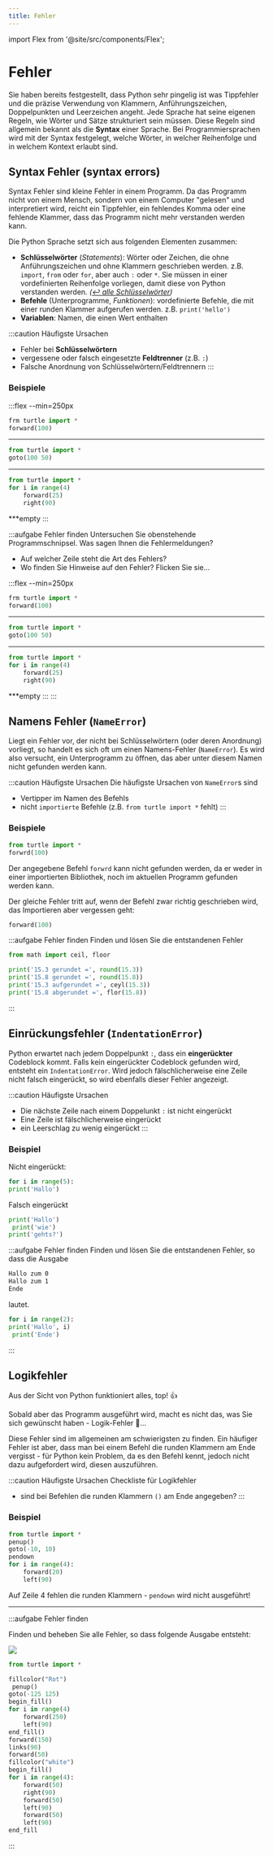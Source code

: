 ```yaml
---
title: Fehler
---
```


import Flex from '@site/src/components/Flex';

# Fehler

Sie haben bereits festgestellt, dass Python sehr pingelig ist was Tippfehler und die präzise Verwendung von Klammern, Anführungszeichen, Doppelpunkten und Leerzeichen angeht. Jede Sprache hat seine eigenen Regeln, wie Wörter und Sätze strukturiert sein müssen. Diese Regeln sind allgemein bekannt als die **Syntax** einer Sprache. Bei Programmiersprachen wird mit der Syntax festgelegt, welche Wörter, in welcher Reihenfolge und in welchem Kontext erlaubt sind.

## Syntax Fehler (syntax errors)

Syntax Fehler sind kleine Fehler in einem Programm. Da das Programm nicht von einem Mensch, sondern von einem Computer "gelesen" und interpretiert wird, reicht ein Tippfehler, ein fehlendes Komma oder eine fehlende Klammer, dass das Programm nicht mehr verstanden werden kann.

Die Python Sprache setzt sich aus folgenden Elementen zusammen:
- **Schlüsselwörter** (*Statements*): Wörter oder Zeichen, die ohne Anführungszeichen und ohne Klammern geschrieben werden. z.B. `import`, `from` oder `for`, aber auch `:` oder `*`. Sie müssen in einer vordefinierten Reihenfolge vorliegen, damit diese von Python verstanden werden. *([↩ alle Schlüsselwörter](../Python/01-keywords.md))*
- **Befehle** (Unterprogramme, *Funktionen*): vordefinierte Befehle, die mit einer runden Klammer aufgerufen werden. z.B. `print('hello')`
- **Variablen**: Namen, die einen Wert enthalten

:::caution Häufigste Ursachen
- Fehler bei **Schlüsselwörtern**
- vergessene oder falsch eingesetzte **Feldtrenner** (z.B. `:`)
- Falsche Anordnung von Schlüsselwörtern/Feldtrennern
:::

### Beispiele

:::flex --min=250px
```py live_py slim
frm turtle import *
forward(100)
```
***
```py live_py slim
from turtle import *
goto(100 50)
```
***
```py live_py slim
from turtle import *
for i in range(4)
    forward(25)
    right(90)
```
***empty
:::

:::aufgabe Fehler finden
Untersuchen Sie obenstehende Programmschnipsel. Was sagen Ihnen die Fehlermeldungen?

- Auf welcher Zeile steht die Art des Fehlers?
- Wo finden Sie Hinweise auf den Fehler? Flicken Sie sie...

:::flex --min=250px
```py live_py title=error1.py id=6cdb7162-bc67-4b3b-8879-93cef97a10a5
frm turtle import *
forward(100)
```
***
```py live_py title=error2.py id=d3d13806-be6e-4043-8375-8208989328fc
from turtle import *
goto(100 50)
```
***
```py live_py title=error3.py id=8f6d207b-397a-4c54-9812-f49956ccfef8
from turtle import *
for i in range(4)
    forward(25)
    right(90)
```
***empty
:::
:::

## Namens Fehler (`NameError`)

Liegt ein Fehler vor, der nicht bei Schlüsselwörtern (oder deren Anordnung) vorliegt, so handelt es sich oft um einen Namens-Fehler (`NameError`). Es wird also versucht, ein Unterprogramm zu öffnen, das aber unter diesem Namen nicht gefunden werden kann.

:::caution Häufigste Ursachen
Die häufigste Ursachen von `NameError`s sind
- Vertipper im Namen des Befehls
- nicht `importierte` Befehle (z.B. `from turtle import *` fehlt)
:::

### Beispiele
```py live_py slim
from turtle import *
forwrd(100)
```

Der angegebene Befehl `forwrd` kann nicht gefunden werden, da er weder in einer importierten Bibliothek, noch im aktuellen Programm gefunden werden kann.

Der gleiche Fehler tritt auf, wenn der Befehl zwar richtig geschrieben wird, das Importieren aber vergessen geht:

```py live_py slim
forward(100)
```

:::aufgabe Fehler finden
Finden und lösen Sie die entstandenen Fehler

```py live_py title=error.py id=2ec619fd-b01e-431c-84d2-227c5da79f6e
from math import ceil, floor

print('15.3 gerundet =', round(15.3))
print('15.8 gerundet =', round(15.8))
print('15.3 aufgerundet =', ceyl(15.3))
print('15.8 abgerundet =', flor(15.8))

```
:::


## Einrückungsfehler (`IndentationError`)

Python erwartet nach jedem Doppelpunkt `:`, dass ein **eingerückter** Codeblock kommt. Falls kein eingerückter Codeblock gefunden wird, entsteht ein `IndentationError`. Wird jedoch fälschlicherweise eine Zeile nicht falsch eingerückt, so wird ebenfalls dieser Fehler angezeigt.

:::caution Häufigste Ursachen
- Die nächste Zeile nach einem Doppelunkt `:` ist nicht eingerückt
- Eine Zeile ist fälschlicherweise eingerückt
- ein Leerschlag zu wenig eingerückt 
:::

### Beispiel

Nicht eingerückt:
```py live_py slim
for i in range(5):
print('Hallo')
```
Falsch eingerückt
```py live_py slim
print('Hallo')
 print('wie')
print('gehts?')
```

:::aufgabe Fehler finden
Finden und lösen Sie die entstandenen Fehler, so dass die Ausgabe
```sh
Hallo zum 0
Hallo zum 1
Ende
```
lautet.

```py live_py title=errors.py id=0538f258-5b10-4dec-be08-644e1f1df6a8
for i in range(2):
print('Hallo', i)
 print('Ende')
```
:::

## Logikfehler

Aus der Sicht von Python funktioniert alles, top! 👍

Sobald aber das Programm ausgeführt wird, macht es nicht das, was Sie sich gewünscht haben - Logik-Fehler 💩...

Diese Fehler sind im allgemeinen am schwierigsten zu finden. Ein häufiger Fehler ist aber, dass man bei einem Befehl die runden Klammern am Ende vergisst - für Python kein Problem, da es den Befehl kennt, jedoch nicht dazu aufgefordert wird, diesen auszuführen. 

:::caution Häufigste Ursachen
Checkliste für Logikfehler
- sind bei Befehlen die runden Klammern `()` am Ende angegeben?
:::

### Beispiel

```py live_py slim
from turtle import *
penup()
goto(-10, 10)
pendown
for i in range(4):
    forward(20)
    left(90)
```
Auf Zeile 4 fehlen die runden Klammern - `pendown` wird nicht ausgeführt!


---

:::aufgabe Fehler finden

Finden und beheben Sie alle Fehler, so dass folgende Ausgabe entsteht:

![](images/swiss-flag.svg)

```py live_py title=errors.py id=b11d905a-08e3-4f43-810f-c4c227bb5d46
from turtle import *

fillcolor("Rot")
 penup()
goto(-125 125)
begin_fill()
for i in range(4)
    forward(250)
    left(90)
end_fill()
forward(150)
links(90)
forward(50)
fillcolor("white")
begin_fill()
for i in range(4):
    forward(50)
    right(90)
    forward(50)
    left(90)
    forward(50)
    left(90)
end_fill


```

:::
